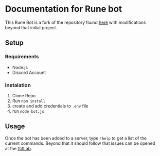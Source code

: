 # Documentation for Rune bot #

This Rune Bot is a fork of the repository found [here](https://github.com/sitepoint-editors/discord-bot-sitepoint) with modifications beyond that initial project.

## Setup ## 

### Requirements ###

- Node.js
- Discord Account

### Instalation ###

1. Clone Repo
2. Run `npm install`
3. create and add credentials to `.env` file
4. run `node bot.js`

## Usage ##

Once the bot has been added to a server, type `!help` to get a list
of the current commands. Beyond that it should follow that issues can be
opened at the [GitLab](https://gitlab.com/wother/runediscordbot).